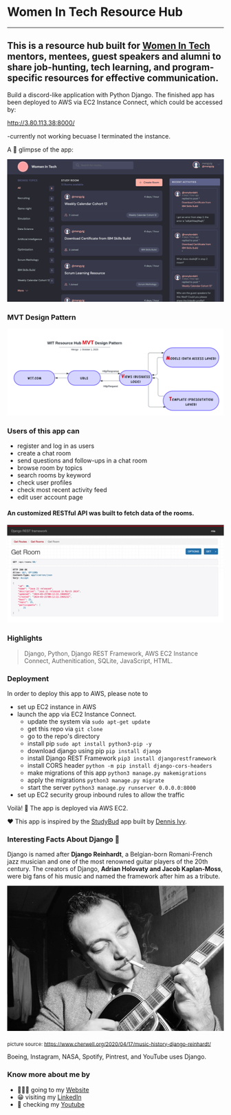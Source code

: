 # Women In Tech Resource Hub

---

## This is a resource hub built for [Women In Tech](https://accesemployment.ca/programs/programs-for-women/women-in-technology) mentors, mentees, guest speakers and alumni to share job-hunting, tech learning, and program-specific resources for effective communication.

Build a discord-like application with Python Django. The finished app has been deployed to AWS via EC2 Instance Connect, which could be accessed by:

http://3.80.113.38:8000/ 

-currently not working becuase I terminated the instance. 

A 👀 glimpse of the app:

![MyStudyHub App Pic](/app%20glimpse.jpg)

### MVT Design Pattern

![Design Pattern Pic](/static/images/MVT.png)

### Users of this app can

- register and log in as users
- create a chat room
- send questions and follow-ups in a chat room
- browse room by topics
- search rooms by keyword
- check user profiles
- check most recent activity feed
- edit user account page

#### An customized RESTful API was built to fetch data of the rooms.

![MyStudyHub App Pic](/static/images/REST-getRoom.png)

### Highlights

> Django, Python, Django REST Framework, AWS EC2 Instance Connect, Authenitication, SQLite, JavaScript, HTML.

### Deployment
In order to deploy this app to AWS, please note to
- set up EC2 instance in AWS
- launch the app via EC2 Instance Connect. 
    - update the system via ` sudo apt-get update `
    - get this repo via ` git clone `
    - go to the repo's directory
    - install pip ` sudo apt install python3-pip -y `
    - download django using pip ` pip install django `
    - install Django REST Framework ` pip3 install djangorestframework `
    - install CORS header ` python -m pip install django-cors-headers `
    - make migrations of this app ` python3 manage.py makemigrations `
    - apply the migrations ` python3 manage.py migrate `
    - start the server `python3 manage.py runserver 0.0.0.0:8000`
- set up EC2 security group inbound rules to allow the traffic

Voilà! 👏 The app is deployed via AWS EC2. 

❤️ This app is inspired by the [StudyBud](https://github.com/divanov11/StudyBud) app built by [Dennis Ivy](https://www.linkedin.com/in/dennis-ivanov/).

### Interesting Facts About Django :guitar:

Django is named after **Django Reinhardt**, a Belgian-born Romani-French jazz musician and one of the most renowned guitar players of the 20th century. The creators of Django, **Adrian Holovaty and Jacob Kaplan-Moss**, were big fans of his music and named the framework after him as a tribute.

![MyStudyHub App Pic](/static/images/Djano-Reinhardt.webp)

<sub>picture source: https://www.cherwell.org/2020/04/17/music-history-django-reinhardt/</sub>

Boeing, Instagram, NASA, Spotify, Pintrest, and YouTube uses Django.

### Know more about me by

- 🙋🏻‍♀️ going to my [Website](https://mengyig.github.io/#)
- 😁 visiting my [LinkedIn](https://www.linkedin.com/in/mengyi-guo/)
- 🎥 checking my [Youtube](https://www.youtube.com/channel/UCu7Q8pfeEvjgTxVyj7YVxHw)
